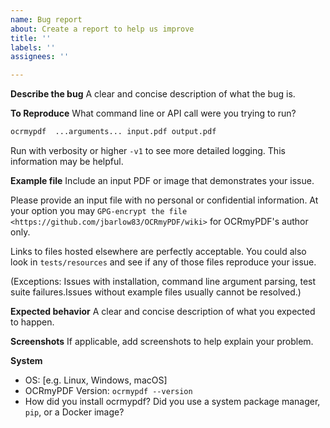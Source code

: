 ```yaml
---
name: Bug report
about: Create a report to help us improve
title: ''
labels: ''
assignees: ''

---
```


**Describe the bug**
A clear and concise description of what the bug is.

**To Reproduce**
What command line or API call were you trying to run?

```bash
ocrmypdf  ...arguments... input.pdf output.pdf
```

Run with verbosity or higher `-v1` to see more detailed logging. This information may be helpful.

**Example file**
Include an input PDF or image that demonstrates your issue.

Please provide an input file with no personal or confidential information. At your option you may `GPG-encrypt the file <https://github.com/jbarlow83/OCRmyPDF/wiki>` for OCRmyPDF's author only.

Links to files hosted elsewhere are perfectly acceptable. You could also look in ``tests/resources`` and see if any of those files reproduce your issue.

(Exceptions: Issues with installation, command line argument parsing, test suite failures.Issues without example files usually cannot be resolved.)

**Expected behavior**
A clear and concise description of what you expected to happen.

**Screenshots**
If applicable, add screenshots to help explain your problem.

**System**
 - OS: [e.g. Linux, Windows, macOS]
 - OCRmyPDF Version: ``ocrmypdf --version``
 - How did you install ocrmypdf? Did you use a system package manager, `pip`, or a Docker image?
